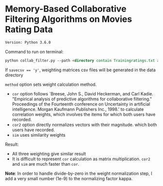 # Memory-Based Collaborative Filtering Algorithms on Movies Rating Data

```html
Version: Python 3.6.0 
```

Command to run on terminal:

```html
python collab_filter.py --path <directory contain Trainingratings.txt and Testingratings.txt > --method <'all'(default), 'cor', 'sim'> --savecsv <'y', 'n'(default)>
```

If `savecsv == 'y'`,  weighting matrices csv files will be generated in the data directory 

`method` option sets weight calculation method.
- `cor` option follows `Breese, John S., David Heckerman, and Carl Kadie. "Empirical analysis of predictive algorithms for collaborative filtering." Proceedings of the Fourteenth conference on Uncertainty in artificial intelligence. Morgan Kaufmann Publishers Inc., 1998.' to calculate correlation weights, which involves the items for
which both users have recorded. 
- `cor2` option directly normalizes vectors with their magnitude.
which both users have recorded. 
- `sim` uses similarity weights

Result:

- All three weighting give similar result
- It is difficult to represent `cor` calculation as matrix multiplication. `cor2` and `sim` are much faster than `cor`. 

__Note__: In order to handle divide-by-zero in the weight normalization step, I add a very small number (1e-9) to the normalizing factor kappa. 